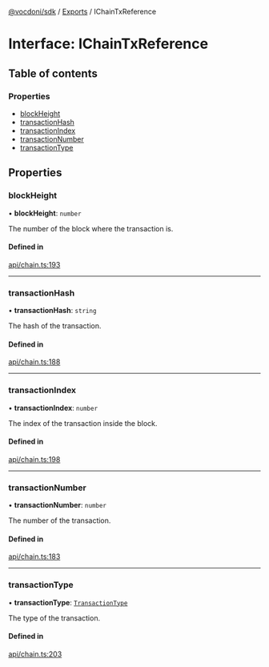 [@vocdoni/sdk](/sdk) / [Exports](../modules.md) / IChainTxReference

# Interface: IChainTxReference

## Table of contents

### Properties

- [blockHeight](IChainTxReference.md#blockheight)
- [transactionHash](IChainTxReference.md#transactionhash)
- [transactionIndex](IChainTxReference.md#transactionindex)
- [transactionNumber](IChainTxReference.md#transactionnumber)
- [transactionType](IChainTxReference.md#transactiontype)

## Properties

### blockHeight

• **blockHeight**: `number`

The number of the block where the transaction is.

#### Defined in

[api/chain.ts:193](https://github.com/vocdoni/vocdoni-sdk/blob/0a4464c/src/api/chain.ts#L193)

___

### transactionHash

• **transactionHash**: `string`

The hash of the transaction.

#### Defined in

[api/chain.ts:188](https://github.com/vocdoni/vocdoni-sdk/blob/0a4464c/src/api/chain.ts#L188)

___

### transactionIndex

• **transactionIndex**: `number`

The index of the transaction inside the block.

#### Defined in

[api/chain.ts:198](https://github.com/vocdoni/vocdoni-sdk/blob/0a4464c/src/api/chain.ts#L198)

___

### transactionNumber

• **transactionNumber**: `number`

The number of the transaction.

#### Defined in

[api/chain.ts:183](https://github.com/vocdoni/vocdoni-sdk/blob/0a4464c/src/api/chain.ts#L183)

___

### transactionType

• **transactionType**: [`TransactionType`](../enums/TransactionType.md)

The type of the transaction.

#### Defined in

[api/chain.ts:203](https://github.com/vocdoni/vocdoni-sdk/blob/0a4464c/src/api/chain.ts#L203)
